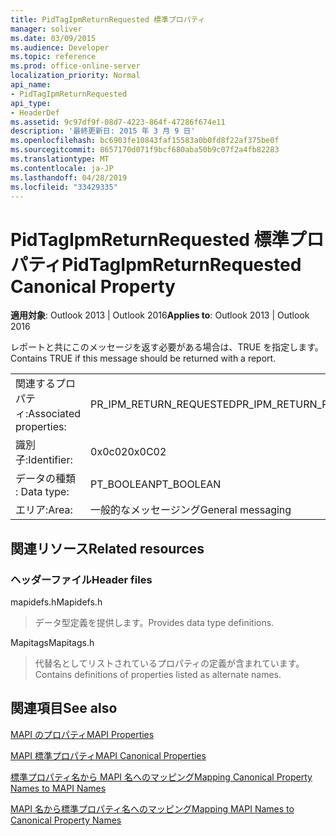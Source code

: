 ```yaml
---
title: PidTagIpmReturnRequested 標準プロパティ
manager: soliver
ms.date: 03/09/2015
ms.audience: Developer
ms.topic: reference
ms.prod: office-online-server
localization_priority: Normal
api_name:
- PidTagIpmReturnRequested
api_type:
- HeaderDef
ms.assetid: 9c97df9f-08d7-4223-864f-47286f674e11
description: '最終更新日: 2015 年 3 月 9 日'
ms.openlocfilehash: bc6903fe10843faf15583a0b0fd8f22af375be0f
ms.sourcegitcommit: 8657170d071f9bcf680aba50b9c07f2a4fb82283
ms.translationtype: MT
ms.contentlocale: ja-JP
ms.lasthandoff: 04/28/2019
ms.locfileid: "33429335"
---
```

# <a name="pidtagipmreturnrequested-canonical-property"></a><span data-ttu-id="42091-103">PidTagIpmReturnRequested 標準プロパティ</span><span class="sxs-lookup"><span data-stu-id="42091-103">PidTagIpmReturnRequested Canonical Property</span></span>

  
  
<span data-ttu-id="42091-104">**適用対象**: Outlook 2013 | Outlook 2016</span><span class="sxs-lookup"><span data-stu-id="42091-104">**Applies to**: Outlook 2013 | Outlook 2016</span></span> 
  
<span data-ttu-id="42091-105">レポートと共にこのメッセージを返す必要がある場合は、TRUE を指定します。</span><span class="sxs-lookup"><span data-stu-id="42091-105">Contains TRUE if this message should be returned with a report.</span></span>
  
|||
|:-----|:-----|
|<span data-ttu-id="42091-106">関連するプロパティ:</span><span class="sxs-lookup"><span data-stu-id="42091-106">Associated properties:</span></span>  <br/> |<span data-ttu-id="42091-107">PR_IPM_RETURN_REQUESTED</span><span class="sxs-lookup"><span data-stu-id="42091-107">PR_IPM_RETURN_REQUESTED</span></span>  <br/> |
|<span data-ttu-id="42091-108">識別子:</span><span class="sxs-lookup"><span data-stu-id="42091-108">Identifier:</span></span>  <br/> |<span data-ttu-id="42091-109">0x0c02</span><span class="sxs-lookup"><span data-stu-id="42091-109">0x0C02</span></span>  <br/> |
|<span data-ttu-id="42091-110">データの種類 : </span><span class="sxs-lookup"><span data-stu-id="42091-110">Data type:</span></span>  <br/> |<span data-ttu-id="42091-111">PT_BOOLEAN</span><span class="sxs-lookup"><span data-stu-id="42091-111">PT_BOOLEAN</span></span>  <br/> |
|<span data-ttu-id="42091-112">エリア:</span><span class="sxs-lookup"><span data-stu-id="42091-112">Area:</span></span>  <br/> |<span data-ttu-id="42091-113">一般的なメッセージング</span><span class="sxs-lookup"><span data-stu-id="42091-113">General messaging</span></span>  <br/> |
   
## <a name="related-resources"></a><span data-ttu-id="42091-114">関連リソース</span><span class="sxs-lookup"><span data-stu-id="42091-114">Related resources</span></span>

### <a name="header-files"></a><span data-ttu-id="42091-115">ヘッダーファイル</span><span class="sxs-lookup"><span data-stu-id="42091-115">Header files</span></span>

<span data-ttu-id="42091-116">mapidefs.h</span><span class="sxs-lookup"><span data-stu-id="42091-116">Mapidefs.h</span></span>
  
> <span data-ttu-id="42091-117">データ型定義を提供します。</span><span class="sxs-lookup"><span data-stu-id="42091-117">Provides data type definitions.</span></span>
    
<span data-ttu-id="42091-118">Mapitags</span><span class="sxs-lookup"><span data-stu-id="42091-118">Mapitags.h</span></span>
  
> <span data-ttu-id="42091-119">代替名としてリストされているプロパティの定義が含まれています。</span><span class="sxs-lookup"><span data-stu-id="42091-119">Contains definitions of properties listed as alternate names.</span></span>
    
## <a name="see-also"></a><span data-ttu-id="42091-120">関連項目</span><span class="sxs-lookup"><span data-stu-id="42091-120">See also</span></span>



[<span data-ttu-id="42091-121">MAPI のプロパティ</span><span class="sxs-lookup"><span data-stu-id="42091-121">MAPI Properties</span></span>](mapi-properties.md)
  
[<span data-ttu-id="42091-122">MAPI 標準プロパティ</span><span class="sxs-lookup"><span data-stu-id="42091-122">MAPI Canonical Properties</span></span>](mapi-canonical-properties.md)
  
[<span data-ttu-id="42091-123">標準プロパティ名から MAPI 名へのマッピング</span><span class="sxs-lookup"><span data-stu-id="42091-123">Mapping Canonical Property Names to MAPI Names</span></span>](mapping-canonical-property-names-to-mapi-names.md)
  
[<span data-ttu-id="42091-124">MAPI 名から標準プロパティ名へのマッピング</span><span class="sxs-lookup"><span data-stu-id="42091-124">Mapping MAPI Names to Canonical Property Names</span></span>](mapping-mapi-names-to-canonical-property-names.md)

